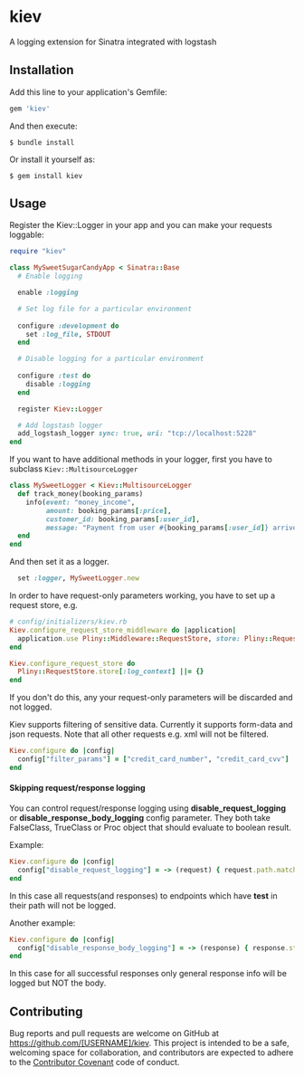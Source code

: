 # kiev
A logging extension for Sinatra integrated with logstash

## Installation

Add this line to your application's Gemfile:

```ruby
gem 'kiev'
```

And then execute:

    $ bundle install

Or install it yourself as:

    $ gem install kiev

## Usage

Register the Kiev::Logger in your app and you can make your requests loggable:

```ruby
require "kiev"

class MySweetSugarCandyApp < Sinatra::Base
  # Enable logging

  enable :logging

  # Set log file for a particular environment
  
  configure :development do
    set :log_file, STDOUT
  end

  # Disable logging for a particular environment
  
  configure :test do
    disable :logging
  end

  register Kiev::Logger

  # Add logstash logger
  add_logstash_logger sync: true, uri: "tcp://localhost:5228"
end
```

If you want to have additional methods in your logger, first you have to subclass `Kiev::MultisourceLogger`

```ruby
class MySweetLogger < Kiev::MultisourceLogger
  def track_money(booking_params)
    info(event: "money_income",
         amount: booking_params[:price],
         customer_id: booking_params[:user_id],
         message: "Payment from user #{booking_params[:user_id]} arrived. Amount: #{booking_params[:price]}.")
  end
end
```

And then set it as a logger.

```ruby
  set :logger, MySweetLogger.new
```

In order to have request-only parameters working, you have to set up a request store, e.g.

```ruby
# config/initializers/kiev.rb
Kiev.configure_request_store_middleware do |application|
  application.use Pliny::Middleware::RequestStore, store: Pliny::RequestStore
end

Kiev.configure_request_store do
  Pliny::RequestStore.store[:log_context] ||= {}
end
```

If you don't do this, any your request-only parameters will be discarded and not logged.

Kiev supports filtering of sensitive data. Currently it supports form-data and json requests.
Note that all other requests e.g. xml will not be filtered.

```ruby
Kiev.configure do |config|
  config["filter_params"] = ["credit_card_number", "credit_card_cvv"]
end
```

#### Skipping request/response logging

You can control request/response logging using **disable_request_logging** or **disable_response_body_logging** config parameter.
They both take FalseClass, TrueClass or Proc object that should evaluate to boolean result. 

Example:

```ruby
Kiev.configure do |config|
  config["disable_request_logging"] = -> (request) { request.path.match(/test/) }
end
```

In this case all requests(and responses) to endpoints which have **test** in their path will not be logged. 

Another example:

```ruby
Kiev.configure do |config|
  config["disable_response_body_logging"] = -> (response) { response.status == 200 }
end
```

In this case for all successful responses only general response info will be logged but NOT the body.

## Contributing

Bug reports and pull requests are welcome on GitHub at https://github.com/[USERNAME]/kiev. This project is intended to be a safe, welcoming space for collaboration, and contributors are expected to adhere to the [Contributor Covenant](contributor-covenant.org) code of conduct.
